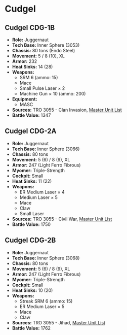 # Cudgel
## Cudgel CDG-1B
- **Role:** Juggernaut
- **Tech Base:** Inner Sphere (3053)
- **Chassis:** 80 tons (Endo Steel)
- **Movement:** 5 / 8 (10), XL
- **Armor:** 232
- **Heat Sinks:** 14 (28)
- **Weapons:**
  - SRM 6 (ammo: 15)
  - Mace
  - Small Pulse Laser × 2
  - Machine Gun × 10 (ammo: 200)
- **Equipment:**
  - MASC
- **Sources:** TRO 3055 - Clan Invasion, [Master Unit List](http://masterunitlist.info/Unit/Details/766/cudgel-cdg-1b)
- **Battle Value:** 1347

## Cudgel CDG-2A
- **Role:** Juggernaut
- **Tech Base:** Inner Sphere (3066)
- **Chassis:** 80 tons
- **Movement:** 5 (6) / 8 (9), XL
- **Armor:** 247 (Light Ferro Fibrous)
- **Myomer:** Triple-Strength
- **Cockpit:** Small
- **Heat Sinks:** 11 (22)
- **Weapons:**
  - ER Medium Laser × 4
  - Medium Laser × 5
  - Mace
  - Claw
  - Small Laser
- **Sources:** TRO 3055 - Civil War, [Master Unit List](http://masterunitlist.info/Unit/Details/767/cudgel-cdg-2a)
- **Battle Value:** 1750

## Cudgel CDG-2B
- **Role:** Juggernaut
- **Tech Base:** Inner Sphere (3068)
- **Chassis:** 80 tons
- **Movement:** 5 (6) / 8 (9), XL
- **Armor:** 247 (Light Ferro Fibrous)
- **Myomer:** Triple-Strength
- **Cockpit:** Small
- **Heat Sinks:** 10 (20)
- **Weapons:**
  - Streak SRM 6 (ammo: 15)
  - ER Medium Laser × 5
  - Mace
  - Claw
- **Sources:** TRO 3055 - Jihad, [Master Unit List](http://masterunitlist.info/Unit/Details/768/cudgel-cdg-2b)
- **Battle Value:** 1762

